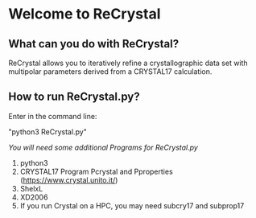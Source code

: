 # Welcome to ReCrystal

## What can you do with ReCrystal?
ReCrystal allows you to iteratively refine a crystallographic data set with multipolar parameters derived from a CRYSTAL17 calculation. 

## How to run ReCrystal.py?
Enter in the command line:

"python3 ReCrystal.py"

*You will need some additional Programs for ReCrystal.py*
1. python3 
2. CRYSTAL17 Program Pcrystal and Pproperties (https://www.crystal.unito.it/)
3. ShelxL 
4. XD2006 
5. If you run Crystal on a HPC, you may need subcry17 and subprop17
